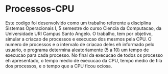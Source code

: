 # Processos-CPU

Este codigo foi desenvolvido como um trabalho referente a disciplina Sistemas 
Operacionais I, 5 semestre do curso Ciencia da Computacao, da Universidade URI 
Campus Santo Angelo. O trabalho, tem por objetivo, simular a criacao de processos
e execucao dos mesmos pela CPU. O numero de processos e o intervalo de criacao deles
eh informado pelo usuario, o programa determina aleatoriamente (5 a 10) um tempo
de execucao para cada processo. No final da execucao de todos os processo eh
apresentado, o tempo medio de execucao da CPU, tempo medio de fila dos processos,
e o tempo que a CPU ficou ociosa.

